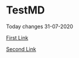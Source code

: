 # TestMD
Today changes 31-07-2020 

[First Link](https://www.google.com)

[Second Link](https://www.testaaaaaa.com)
